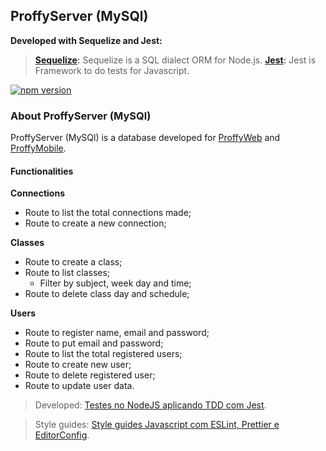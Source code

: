 ## ProffyServer (MySQl)

**Developed with Sequelize and Jest:**
> **[Sequelize](https://sequelize.org/master/manual/getting-started.html):** Sequelize is a SQL dialect ORM for Node.js.
> **[Jest](https://jestjs.io/docs/en/getting-started):** Jest is Framework to do tests for Javascript.
<!-- > **:** Sequelize is a SQL dialect ORM for Node.js. -->

[![npm version](https://badge.fury.io/js/sequelize-cli.svg)](https://npmjs.com/package/sequelize-cli)

### About ProffyServer (MySQl)

ProffyServer (MySQl) is a database developed for [ProffyWeb](https://github.com/Kamila-Vieira/ProffyWeb) and [ProffyMobile](https://github.com/Kamila-Vieira/ProffyMobile).

#### Functionalities

**Connections**

- Route to list the total connections made;
- Route to create a new connection;

**Classes**

- Route to create a class;
- Route to list classes;
    - Filter by subject, week day and time;
- Route to delete class day and schedule;

**Users**

- Route to register name, email and password;
- Route to put email and password;
- Route to list the total registered users;
- Route to create new user;
- Route to delete registered user;
- Route to update user data.

> Developed: [Testes no NodeJS aplicando TDD com Jest](https://www.youtube.com/watch?v=2G_mWfG0DZE&ab_channel=Rocketseat).

> Style guides: [Style guides Javascript com ESLint, Prettier e EditorConfig](https://www.youtube.com/watch?v=TI4v4Y8yRjw&ab_channel=Rocketseat).


